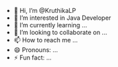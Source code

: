 - 👋 Hi, I’m @KruthikaLP
- 👀 I’m interested in Java Developer
- 🌱 I’m currently learning ...
- 💞️ I’m looking to collaborate on ...
- 📫 How to reach me ...
- 😄 Pronouns: ...
- ⚡ Fun fact: ...

<!---
KruthikaLP/KruthikaLP is a ✨ special ✨ repository because its `README.md` (this file) appears on your GitHub profile.
You can click the Preview link to take a look at your changes.
--->
